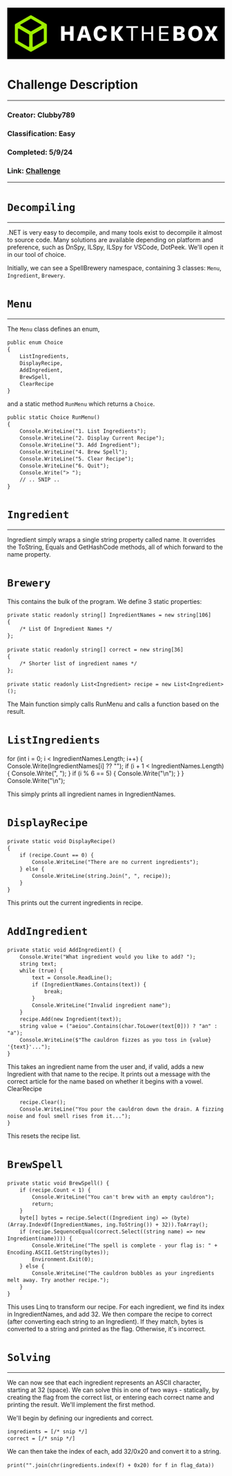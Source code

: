 ![img.png](../../../assets/SpellBrewery/img.png)

# Challenge Description
***
### Creator: Clubby789
### Classification: Easy
### Completed: 5/9/24
### Link: [Challenge](https://app.hackthebox.com/challenges/SpellBrewery)
***


# ```Decompiling```
***

.NET is very easy to decompile, and many tools exist to decompile it almost to source code. Many solutions are available depending on platform and preference, such as DnSpy, ILSpy, ILSpy for VSCode, DotPeek. We'll open it in our tool of choice.

Initially, we can see a SpellBrewery namespace, containing 3 classes: ```Menu```, ```Ingredient```, ```Brewery```.


# ```Menu```
***
The ```Menu``` class defines an enum,

``` 
public enum Choice
{
    ListIngredients,
    DisplayRecipe,
    AddIngredient,
    BrewSpell,
    ClearRecipe
}
```

and a static method ```RunMenu``` which returns a ```Choice```.

```
public static Choice RunMenu()
{
    Console.WriteLine("1. List Ingredients");
    Console.WriteLine("2. Display Current Recipe");
    Console.WriteLine("3. Add Ingredient");
    Console.WriteLine("4. Brew Spell");
    Console.WriteLine("5. Clear Recipe");
    Console.WriteLine("6. Quit");
    Console.Write("> ");
    // .. SNIP ..
}
```

# ```Ingredient```
***
Ingredient simply wraps a single string property called name. It overrides the ToString, Equals and GetHashCode methods, all of which forward to the name property.
# ```Brewery```

This contains the bulk of the program. We define 3 static properties:

	private static readonly string[] IngredientNames = new string[106]
	{
		/* List Of Ingredient Names */
	};

	private static readonly string[] correct = new string[36]
	{
		/* Shorter list of ingredient names */
	};

	private static readonly List<Ingredient> recipe = new List<Ingredient>();

The Main function simply calls RunMenu and calls a function based on the result.
# ```ListIngredients```

for (int i = 0; i < IngredientNames.Length; i++) {
    Console.Write(IngredientNames[i] ?? "");
    if (i + 1 < IngredientNames.Length) {
        Console.Write(", ");
    }
    if (i % 6 == 5) {
        Console.Write("\n");
    }
}
Console.Write("\n");

This simply prints all ingredient names in IngredientNames.
# ```DisplayRecipe```
```
private static void DisplayRecipe()
{
    if (recipe.Count == 0) {
        Console.WriteLine("There are no current ingredients");
    } else {
        Console.WriteLine(string.Join(", ", recipe));
    }
}
```
This prints out the current ingredients in recipe.
# ```AddIngredient```
```
private static void AddIngredient() {
    Console.Write("What ingredient would you like to add? ");
    string text;
    while (true) {
        text = Console.ReadLine();
        if (IngredientNames.Contains(text)) {
            break;
        }
        Console.WriteLine("Invalid ingredient name");
    }
    recipe.Add(new Ingredient(text));
    string value = ("aeiou".Contains(char.ToLower(text[0])) ? "an" : "a");
    Console.WriteLine($"The cauldron fizzes as you toss in {value} '{text}'...");
}
```

This takes an ingredient name from the user and, if valid, adds a new Ingredient with that name to the recipe. It prints out a message with the correct article for the name based on whether it begins with a vowel.
ClearRecipe

```private static void ClearRecipe() {
    recipe.Clear();
    Console.WriteLine("You pour the cauldron down the drain. A fizzing noise and foul smell rises from it...");
}
```

This resets the recipe list.
# ```BrewSpell```

```
private static void BrewSpell() {
    if (recipe.Count < 1) {
        Console.WriteLine("You can't brew with an empty cauldron");
        return;
    }
    byte[] bytes = recipe.Select((Ingredient ing) => (byte)(Array.IndexOf(IngredientNames, ing.ToString()) + 32)).ToArray();
    if (recipe.SequenceEqual(correct.Select((string name) => new Ingredient(name)))) {
        Console.WriteLine("The spell is complete - your flag is: " + Encoding.ASCII.GetString(bytes));
        Environment.Exit(0);
    } else {
        Console.WriteLine("The cauldron bubbles as your ingredients melt away. Try another recipe.");
    }
}
```
This uses Linq to transform our recipe. For each ingredient, we find its index in IngredientNames, and add 32. We then compare the recipe to correct (after converting each string to an Ingredient). If they match, bytes is converted to a string and printed as the flag. Otherwise, it's incorrect.


# ```Solving```
***
We can now see that each ingredient represents an ASCII character, starting at 32 (space). We can solve this in one of two ways - statically, by creating the flag from the correct list, or entering each correct name and printing the result. We'll implement the first method.

We'll begin by defining our ingredients and correct.
```
ingredients = [/* snip */]
correct = [/* snip */]
```
We can then take the index of each, add 32/0x20 and convert it to a string.

```print("".join(chr(ingredients.index(f) + 0x20) for f in flag_data))```